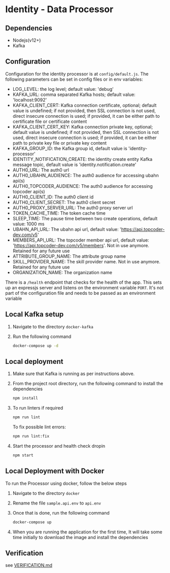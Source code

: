 # Identity - Data Processor

## Dependencies 

- Nodejs(v12+)
- Kafka

## Configuration

Configuration for the identity processor is at `config/default.js`.
The following parameters can be set in config files or in env variables:

- LOG_LEVEL: the log level; default value: 'debug'
- KAFKA_URL: comma separated Kafka hosts; default value: 'localhost:9092'
- KAFKA_CLIENT_CERT: Kafka connection certificate, optional; default value is undefined;
    if not provided, then SSL connection is not used, direct insecure connection is used;
    if provided, it can be either path to certificate file or certificate content
- KAFKA_CLIENT_CERT_KEY: Kafka connection private key, optional; default value is undefined;
    if not provided, then SSL connection is not used, direct insecure connection is used;
    if provided, it can be either path to private key file or private key content
- KAFKA_GROUP_ID: the Kafka group id, default value is 'identity-processor'
- IDENTITY_NOTIFICATION_CREATE: the identity create entity Kafka message topic, default value is 'identity.notification.create'
- AUTH0_URL: The auth0 url
- AUTH0_UBAHN_AUDIENCE: The auth0 audience for accessing ubahn api(s)
- AUTH0_TOPCODER_AUDIENCE: The auth0 audience for accessing topcoder api(s)
- AUTH0_CLIENT_ID: The auth0 client id
- AUTH0_CLIENT_SECRET: The auth0 client secret
- AUTH0_PROXY_SERVER_URL: The auth0 proxy server url
- TOKEN_CACHE_TIME: The token cache time
- SLEEP_TIME: The pause time between two create operations, default value: 1000 ms
- UBAHN_API_URL: The ubahn api url, default value: 'https://api.topcoder-dev.com/v5'
- MEMBERS_API_URL: The topcoder member api url, default value: 'https://api.topcoder-dev.com/v5/members'. Not in use anymore. Retained for any future use
- ATTRIBUTE_GROUP_NAME: The attribute group name
- SKILL_PROVIDER_NAME: The skill provider name. Not in use anymore. Retained for any future use
- ORGANIZATION_NAME: The organization name

There is a `/health` endpoint that checks for the health of the app. This sets up an expressjs server and listens on the environment variable `PORT`. It's not part of the configuration file and needs to be passed as an environment variable

## Local Kafka setup

1. Navigate to the directory `docker-kafka`

2. Run the following command

    ```bash
    docker-compose up -d
    ```

## Local deployment

1. Make sure that Kafka is running as per instructions above.

2. From the project root directory, run the following command to install the dependencies

    ```bash
    npm install
    ```

3. To run linters if required

    ```bash
    npm run lint
    ```

    To fix possible lint errors:

    ```bash
    npm run lint:fix
    ```

5. Start the processor and health check dropin

    ```bash
    npm start
    ```

## Local Deployment with Docker

To run the Processor using docker, follow the below steps

1. Navigate to the directory `docker`

2. Rename the file `sample.api.env` to `api.env`

3. Once that is done, run the following command

    ```bash
    docker-compose up
    ```

4. When you are running the application for the first time, It will take some time initially to download the image and install the dependencies


## Verification

see [VERIFICATION.md](VERIFICATION.md)
